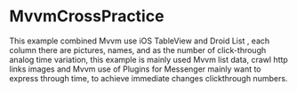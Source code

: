 # MvvmCrossPractice

This example combined Mvvm use iOS TableView and Droid List ,
each column there are pictures, names, and as the number of click-through analog time variation,
this example is mainly used Mvvm list data,
crawl http links images and Mvvm use of Plugins for Messenger mainly want to express through time, 
to achieve immediate changes clickthrough numbers.

